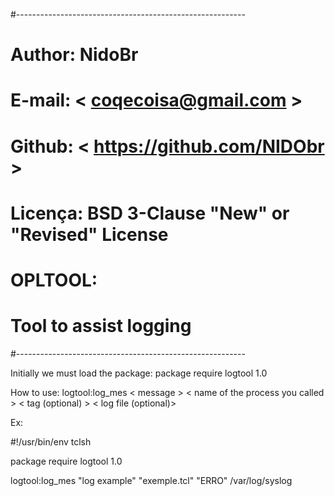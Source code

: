 #---------------------------------------------------------
# Author: NidoBr
# E-mail: < coqecoisa@gmail.com >
# Github: < https://github.com/NIDObr >
# Licença: BSD 3-Clause "New" or "Revised" License
# OPLTOOL:
#	Tool to assist logging
#---------------------------------------------------------

Initially we must load the package:
 package require logtool 1.0

How to use:
 logtool:log_mes < message > < name of the process you called > < tag (optional) > < log file (optional)>

Ex:

#!/usr/bin/env tclsh

package require logtool 1.0

logtool:log_mes "log example" "exemple.tcl" "ERRO" /var/log/syslog
